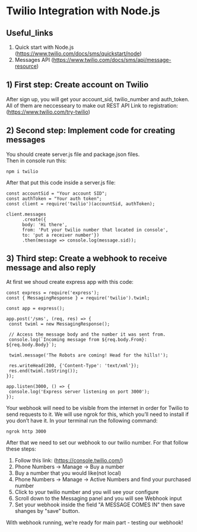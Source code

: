 # Twilio Integration with Node.js 

## Useful_links
1) Quick start with Node.js (https://www.twilio.com/docs/sms/quickstart/node) 
2) Messages API (https://www.twilio.com/docs/sms/api/message-resource) 
 
 
## 1) First step: Create account on Twilio
After sign up, you will get your account_sid, twilio_number and auth_token. All of them are neccesseary to make out REST API
Link to registration: (https://www.twilio.com/try-twilio)

## 2) Second step: Implement code for creating messages
You should create server.js file and package.json files.  
Then in console run this:
```
npm i twilio
```
After that put this code inside a server.js file:
```
const accountSid = "Your account SID";
const authToken = "Your auth token";
const client = require('twilio')(accountSid, authToken);

client.messages
      .create({
      body: 'Hi there', 
      from: 'Put your twilio number that located in console', 
      to: 'put a receiver number'})
      .then(message => console.log(message.sid));
```
## 3) Third step: Create a webhook to receive message and also reply
At first we shoud create express app with this code:
 ```
 const express = require('express');
const { MessagingResponse } = require('twilio').twiml;

const app = express();

app.post('/sms', (req, res) => {
  const twiml = new MessagingResponse();

  // Access the message body and the number it was sent from.
  console.log(`Incoming message from ${req.body.From}: ${req.body.Body}`);

  twiml.message('The Robots are coming! Head for the hills!');

  res.writeHead(200, {'Content-Type': 'text/xml'});
  res.end(twiml.toString());
});

app.listen(3000, () => {
  console.log('Express server listening on port 3000');
});
 ``` 
Your webhook will need to be visible from the internet in order for Twilio to send requests to it. We will use ngrok for this, which you’ll need to install if you don’t have it. In your terminal run the following command:
```
ngrok http 3000
```
After that we need to set our webhook to our twilio number. For that follow these steps:
1) Follow this link: (https://console.twilio.com/)  
2) Phone Numbers -> Manage -> Buy a number
3) Buy a number that you would like(not local)
4) Phone Numbers -> Manage -> Active Numbers and find your purchased number
5) Click to your twilio number and you will see your configure
6) Scroll down to the Messaging panel and you will see Webhook input
7) Set your webhook inside the field "A MESSAGE COMES IN" then save shanges by "save" button.

With webhook running, we’re ready for main part - testing our webhook!

